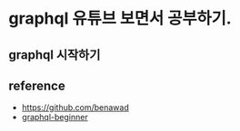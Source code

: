 # graphql 유튜브 보면서 공부하기.

## graphql 시작하기


## reference
* https://github.com/benawad
* [graphql-beginner](https://www.youtube.com/watch?v=DyvsMKsEsyE&list=PLN3n1USn4xln0j_NN9k4j5hS1thsGibKi&ab_channel=BenAwad)
